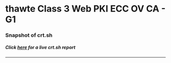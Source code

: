 # thawte Class 3 Web PKI ECC OV CA - G1
### Snapshot of crt.sh
##### Click [here](https://crt.sh/?q=830CBC802D69CEFA2227F06318CB5B1E81CFE10616A806A36876090EB52C6ADA) for a live crt.sh report

---
